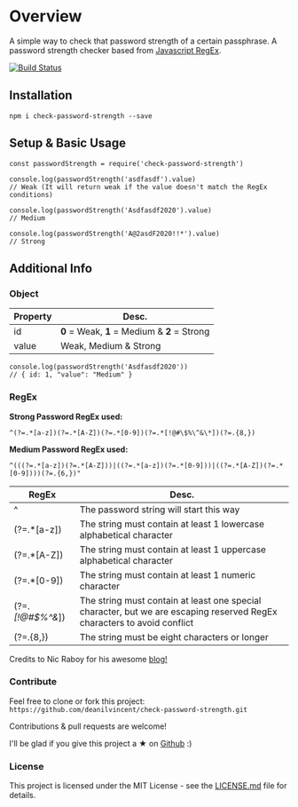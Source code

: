 
# Overview

A simple way to check that password strength of a certain passphrase. A password strength checker based from [Javascript RegEx](https://developer.mozilla.org/en-US/docs/Web/JavaScript/Guide/Regular_Expressions).

[![Build Status](https://travis-ci.org/deanilvincent/check-password-strength.svg?branch=master)](https://travis-ci.org/deanilvincent/check-password-strength)

## Installation

`npm i check-password-strength --save`

## Setup & Basic Usage
```
const passwordStrength = require('check-password-strength')

console.log(passwordStrength('asdfasdf').value)
// Weak (It will return weak if the value doesn't match the RegEx conditions)

console.log(passwordStrength('Asdfasdf2020').value)
// Medium

console.log(passwordStrength('A@2asdF2020!!*').value)
// Strong
```

## Additional Info

### Object 
| Property| Desc. |
| -- | -- |
| id | **0** = Weak, **1** = Medium & **2** = Strong |
| value | Weak, Medium & Strong |


```
console.log(passwordStrength('Asdfasdf2020'))
// { id: 1, "value": "Medium" }
```

### RegEx 

**Strong Password RegEx used:** 

 `^(?=.*[a-z])(?=.*[A-Z])(?=.*[0-9])(?=.*[!@#\$%\^&\*])(?=.{8,})`

**Medium Password RegEx used:**  

`^(((?=.*[a-z])(?=.*[A-Z]))|((?=.*[a-z])(?=.*[0-9]))|((?=.*[A-Z])(?=.*[0-9])))(?=.{6,})"`

|RegEx| Desc. |
|--|--|
| ^ | The password string will start this way |
| (?=.*[a-z]) | The string must contain at least 1 lowercase alphabetical character | 
|(?=.*[A-Z]) | The string must contain at least 1 uppercase alphabetical character
|(?=.*[0-9]) | The string must contain at least 1 numeric character
|(?=._[!@#\$%\^&_]) | The string must contain at least one special character, but we are escaping reserved RegEx characters to avoid conflict
| (?=.{8,}) | The string must be eight characters or longer


Credits to Nic Raboy for his awesome [blog!](https://www.thepolyglotdeveloper.com/2015/05/use-regex-to-test-password-strength-in-javascript/)

### Contribute

Feel free to clone or fork this project:  `https://github.com/deanilvincent/check-password-strength.git`

Contributions & pull requests are welcome!

I'll be glad if you give this project a ★ on [Github](https://github.com/deanilvincent/check-password-strength) :)

### License
This project is licensed under the MIT License - see the [LICENSE.md](https://github.com/deanilvincent/check-password-strength/blob/master/LICENSE.md/) file for details.
